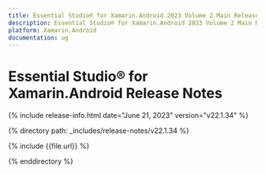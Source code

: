 ```yaml
---
title: Essential Studio® for Xamarin.Android 2023 Volume 2 Main Release Release Notes  
description: Essential Studio® for Xamarin.Android 2023 Volume 2 Main Release Release Notes  
platform: Xamarin.Android
documentation: ug
---
```


# Essential Studio® for Xamarin.Android  Release Notes  

{% include release-info.html date="June 21, 2023"  version="v22.1.34" %} 

{% directory path: _includes/release-notes/v22.1.34 %}

{% include {{file.url}} %}

{% enddirectory %}